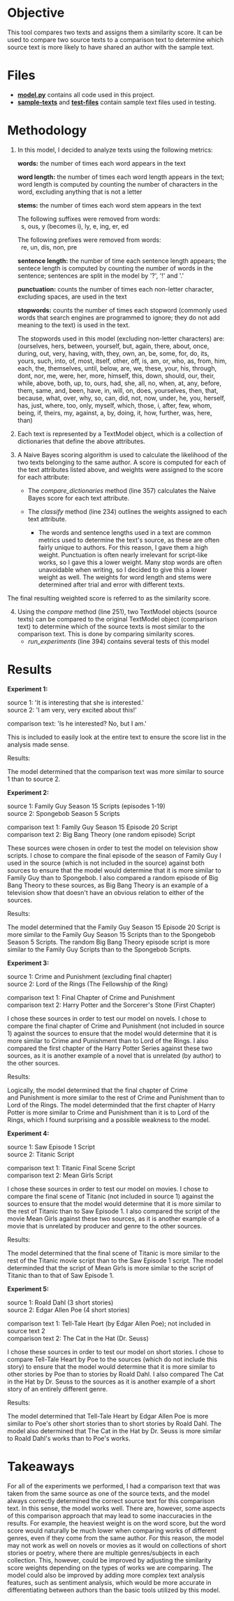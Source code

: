 # Objective
This tool compares two texts and assigns them a similarity score. It can be used to compare two source texts to a comparison text to determine which source text is more likely to have shared an author with the sample text.

# Files
- [**model.py**](model.py) contains all code used in this project.
- [**sample-texts**](sample-texts) and [**test-files**](test-files) contain sample text files used in testing.

# Methodology
1. In this model, I decided to analyze texts using the following metrics:

	**words:** the number of times each word appears in the text

	**word length:** the number of times each word length appears in the 
		text; word length is computed by counting the number of 
		characters in the word, excluding anything that is not a letter

	**stems:** the number of times each word stem appears in the text

	  The following suffixes were removed from words:  
			   s, ous, y (becomes i), ly, e, ing, er, ed

	  The following prefixes were removed from words:  
			   re, un, dis, non, pre

	**sentence length:** the number of time each sentence length appears;
		the sentece length is computed by counting the number of words
		in the sentence; sentences are split in the model by '?', '!' and
		'.'

	**punctuation:** counts the number of times each non-letter character,
		excluding spaces, are used in the text

	**stopwords:** counts the number of times each stopword (commonly used
	words that search engines are programmed to ignore; they do not add
	meaning to the text) is used in the text. 

	The stopwords used in this model (excluding non-letter
	characters) are:  
			(ourselves, hers, between, yourself, but, again, there, about,
			once, during, out, very, having, with, they, own, an, be,
			some, for, do, its, yours, such, into, of, most, itself,
			other, off, is, am, or, who, as, from, him, each, the,
			themselves, until, below, are, we, these, your, his, through,
			dont, nor, me, were, her, more, himself, this, down, should,
			our, their, while, above, both, up, to, ours, had, she, all,
			no, when, at, any, before, them, same, and, been, have, in,
			will, on, does, yourselves, then, that, because, what, over,
			why, so, can, did, not, now, under, he, you, herself, has,
			just, where, too, only, myself, which, those, i, after, few,
			whom, being, if, theirs, my, against, a, by, doing, it, how,
			further, was, here, than)
      
2. Each text is represented by a TextModel object, which is a collection of dictionaries that define the above attributes.

3. A Naive Bayes scoring algorithm is used to calculate the likelihood of the two texts belonging to the same author. A score is computed for each of the text attributes listed above, and weights were assigned to the score for each attribute:
    * The *compare_dictionaries* method (line 357) calculates the Naive Bayes score for each text attribute.
    * The *classify* method (line 234) outlines the weights assigned to each text attribute.
    
        * The words and sentence lengths used in a text are common metrics used to determine the text's source, as these are often fairly unique to authors. For this reason, I gave them a high weight. Punctuation is often nearly irrelevant for script-like works, so I gave this a lower weight. Many stop words are often unavoidable when writing, so I decided to give this a lower weight as well. The weights for word length and stems were determined after trial and error with different texts.
        
The final resulting weighted score is referred to as the similarity score.

4. Using the *compare* method (line 251), two TextModel objects (source texts) can be compared to the original TextModel object (comparison text) to determine which of the source texts is most similar to the comparison text. This is done by comparing similarity scores.
    * *run_experiments* (line 394) contains several tests of this model
    
# Results
**Experiment 1:**
	
source 1: 'It is interesting that she is interested.'  
source 2: 'I am very, very excited about this!'

comparison text: 'Is he interested? No, but I am.'

This is included to easily look at the entire text to ensure the score list in the analysis made sense. 

Results:

The model determined that the comparison text was more similar to source 1 than to source 2.

**Experiment 2:**

source 1: Family Guy Season 15 Scripts (episodes 1-19)  
source 2: Spongebob Season 5 Scripts

comparison text 1: Family Guy Season 15 Episode 20 Script  
comparison text 2: Big Bang Theory (one random episode) Script

These sources were chosen in order to test the model on television show scripts. I chose to compare the final episode of the season of Family Guy I used in the source (which is not included in the source) against both sources to ensure that the model would determine that it is more similar to Family Guy than to Spongebob. I also compared a random episode of Big Bang Theory to these sources, as Big Bang Theory is an example of a television show that doesn't have an obvious relation to either of the sources.

Results:

The model determined that the Family Guy Season 15 Episode 20 
Script is more similar to the Family Guy Season 15 Scripts than 
to the Spongebob Season 5 Scripts. The random Big Bang Theory 
episode script is more similar to the Family Guy Scripts than to 
the Spongebob Scripts.

**Experiment 3:**
	
source 1: Crime and Punishment (excluding final chapter)  
source 2: Lord of the Rings (The Fellowship of the Ring)

comparison text 1: Final Chapter of Crime and Punishment  
comparison text 2: Harry Potter and the Sorcerer's Stone (First Chapter)

I chose these sources in order to test our model on novels. I chose
to compare the final chapter of Crime and Punishment (not included
in source 1) against the sources to ensure that the model would
determine that it is more similar to Crime and Punishment than to
Lord of the Rings. I also compared the first chapter of the Harry
Potter Series against these two sources, as it is another example of
a novel that is unrelated (by author) to the other sources. 

Results:

Logically, the model determined that the final chapter of Crime  
and Punishment is more similar to the rest of Crime and Punishment 
than to Lord of the Rings. The model determinded that the first 
chapter of Harry Potter is more similar to Crime and Punishment
than it is to Lord of the Rings, which I found surprising and
a possible weakness to the model.

**Experiment 4:**

source 1: Saw Episode 1 Script  
source 2: Titanic Script

comparison text 1: Titanic Final Scene Script  
comparison text 2: Mean Girls Script

I chose these sources in order to test our model on movies. I chose
to compare the final scene of Titanic (not included
in source 1) against the sources to ensure that the model would
determine that it is more similar to the rest of Titanic than to
Saw Episode 1. I also compared the script of the movie Mean Girls
against these two sources, as it is another example of a movie that
is unrelated by producer and genre to the other sources. 

Results:

The model determined that the final scene of Titanic is more
similar to the rest of the Titanic movie script than to the Saw
Episode 1 script. The model determinded that the script of Mean
Girls is more similar to the script of Titanic than to that of
Saw Episode 1.

**Experiment 5:**

source 1: Roald Dahl (3 short stories)  
source 2: Edgar Allen Poe (4 short stories)

comparison text 1: Tell-Tale Heart (by Edgar Allen Poe); not included in source text 2  
comparison text 2: The Cat in the Hat (Dr. Seuss)

I chose these sources in order to test our model on short stories. 
I chose to compare Tell-Tale Heart by Poe to the sources (which do
not include this story) to ensure that the model would determine that
it is more similar to other stories by Poe than to stories by Roald
Dahl. I also compared The Cat in the Hat by Dr. Seuss to the sources
as it is another example of a short story of an entirely different
genre.

Results:

The model determined that Tell-Tale Heart by Edgar Allen Poe is
more similar to Poe's other short stories than to short stories
by Roald Dahl. The model also determined that The Cat in the Hat
by Dr. Seuss is more similar to Roald Dahl's works than to Poe's
works. 

# Takeaways

For all of the experiments we performed, I had a comparison text that
was taken from the same source as one of the source texts, and the
model always correctly determined the correct source text for this
comparison text. In this sense, the model works well. There are, however,
some aspects of this comparison approach that may lead to some
inaccuracies in the results. For example, the heaviest weight is on
the word score, but the word score would naturally be much lower when
comparing works of different genres, even if they come from the same
author. For this reason, the model may not work as well on novels or
movies as it would on collections of short stories or poetry, where there
are multiple genres/subjects in each collection. This, however, could be
improved by adjusting the similarity score weights depending on the
types of works we are comparing. The model could also be improved by
adding more complex text analysis features, such as
sentiment analysis, which would be more accurate in differentiating
between authors than the basic tools utilized by this model.

